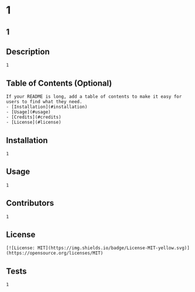 
#  1

##  1

## Description
    1

## Table of Contents (Optional)
    If your README is long, add a table of contents to make it easy for users to find what they need.
    - [Installation](#installation)
    - [Usage](#usage)
    - [Credits](#credits)
    - [License](#license)

## Installation
    1
    
## Usage
    1

## Contributors
    1
    
## License
    [![License: MIT](https://img.shields.io/badge/License-MIT-yellow.svg)](https://opensource.org/licenses/MIT)
    
## Tests
    1
    